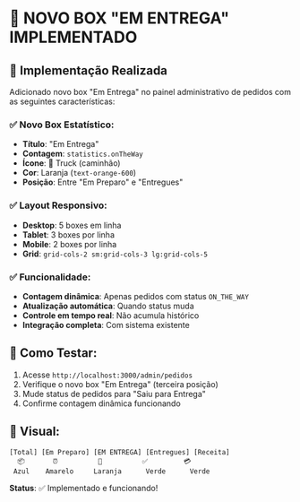# 🚚 NOVO BOX "EM ENTREGA" IMPLEMENTADO

## 🎯 Implementação Realizada

Adicionado novo box "Em Entrega" no painel administrativo de pedidos com as seguintes características:

### ✅ **Novo Box Estatístico:**
- **Título**: "Em Entrega"
- **Contagem**: `statistics.onTheWay`
- **Ícone**: 🚚 Truck (caminhão)
- **Cor**: Laranja (`text-orange-600`)
- **Posição**: Entre "Em Preparo" e "Entregues"

### ✅ **Layout Responsivo:**
- **Desktop**: 5 boxes em linha
- **Tablet**: 3 boxes por linha  
- **Mobile**: 2 boxes por linha
- **Grid**: `grid-cols-2 sm:grid-cols-3 lg:grid-cols-5`

### ✅ **Funcionalidade:**
- **Contagem dinâmica**: Apenas pedidos com status `ON_THE_WAY`
- **Atualização automática**: Quando status muda
- **Controle em tempo real**: Não acumula histórico
- **Integração completa**: Com sistema existente

## 🧪 **Como Testar:**
1. Acesse `http://localhost:3000/admin/pedidos`
2. Verifique o novo box "Em Entrega" (terceira posição)
3. Mude status de pedidos para "Saiu para Entrega"
4. Confirme contagem dinâmica funcionando

## 🎨 **Visual:**
```
[Total] [Em Preparo] [EM ENTREGA] [Entregues] [Receita]
  📦       ⏰          🚚          ✅         💳
 Azul    Amarelo     Laranja      Verde      Verde
```

**Status**: ✅ Implementado e funcionando! 